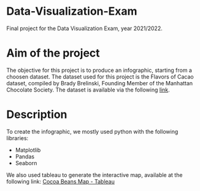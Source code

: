 # Data-Visualization-Exam

Final project for the Data Visualization Exam, year 2021/2022. 

# Aim of the project

The objective for this project is to produce an infographic, starting from a choosen dataset.
The dataset used for this project is the Flavors of Cacao dataset, compiled by Brady Brelinski, Founding Member of the Manhattan Chocolate Society.
The dataset is available via the following [link](https://www.kaggle.com/datasets/rtatman/chocolate-bar-ratings).

# Description

To create the infographic, we mostly used python with the following libraries:
- Matplotlib
- Pandas
- Seaborn

We also used tableau to generate the interactive map, available at the following link:
[Cocoa Beans Map - Tableau](https://public.tableau.com/views/CocoaBeansMap/Dashboard6?:language=it-IT&:display_count=n&:origin=viz_share_link)
